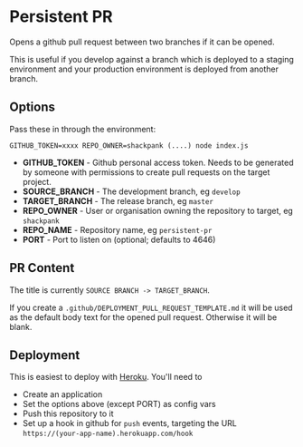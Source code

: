 # Persistent PR

Opens a github pull request between two branches if it can be opened.

This is useful if you develop against a branch which is deployed to a staging environment and your production environment is deployed from another branch.

## Options

Pass these in through the environment:

```
GITHUB_TOKEN=xxxx REPO_OWNER=shackpank (....) node index.js
```

- **GITHUB_TOKEN** - Github personal access token. Needs to be generated by someone with permissions to create pull requests on the target project.
- **SOURCE_BRANCH** - The development branch, eg `develop`
- **TARGET_BRANCH** - The release branch, eg `master`
- **REPO_OWNER** - User or organisation owning the repository to target, eg `shackpank`
- **REPO_NAME** - Repository name, eg `persistent-pr`
- **PORT** - Port to listen on (optional; defaults to 4646)

## PR Content

The title is currently `SOURCE BRANCH -> TARGET_BRANCH`.

If you create a `.github/DEPLOYMENT_PULL_REQUEST_TEMPLATE.md` it will be used as the default body text for the opened pull request. Otherwise it will be blank.

## Deployment

This is easiest to deploy with [Heroku](https://heroku.com). You'll need to

- Create an application
- Set the options above (except PORT) as config vars
- Push this repository to it
- Set up a hook in github for `push` events, targeting the URL `https://(your-app-name).herokuapp.com/hook`
